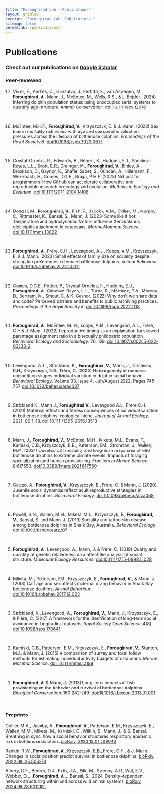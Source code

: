 ```yaml
---
title: "Foroughirad Lab - Publications"
layout: gridlay
excerpt: "Foroughirad Lab: Publications."
sitemap: false
permalink: /publications/
---
```



# Publications


### Check out our publications on [Google Scholar](https://scholar.google.com/citations?user=u_EmcvIAAAAJ&hl=en)
<!-- <img src = "{{ site.url}}{{ site.baseurl}}/images/pubpic/PLOSgeneticsAug2017cover.png" class="img-responsive" width = "25%" style="float: right; padding-left: 15px" />
<br>-->

### **Peer-reviewed**

17. Vivier, F., Andrés, C., Gonzalvo, J., Fertitta, K., van Aswegen, M., **Foroughirad, V.**, Mann, J., McEntee, M., Wells, R.S., & L. Bejder. (2024) Inferring dolphin population status: using unoccupied aerial systems to quantify age-structure. *Animal Conservation*. [doi:10.1111/acv.12978](https://doi.org/10.1111/acv.12978)<br>
<br>

16. McEntee, M.H.F., **Foroughirad, V.**, Krzyszczyk, E. & J. Mann. (2023) Sex bias in mortality risk varies with age and sex specific selection pressures across the lifespan of bottlenose dolphins. *Proceedings of the Royal Society B*. [doi:10.1098/rspb.2023.0675](https://doi.org/10.1098/rspb.2023.0675)<br>
<br>

15. Crystal-Ornelas, R., Edwards, B., Hébert, K., Hudgins, E.J., Sánchez-Reyes, L.L., Scott, E.R., Grainger, M., **Foroughirad, V.**, Binley, A., Brookson, C., Gaynor, K., Shafiei Sabet, S., Güncan, A., Hillemann, F., Weierbach, H., Gomes, D.G.E., Braga, P.H.P. (2023) Not just for programmers: How GitHub can accelerate collaborative and reproducible research in ecology and evolution. *Methods in Ecology and Evolution*. [doi:10.1111/2041-210X.14108](https://doi.org/10.1111/2041-210X.14108)<br>
<br>

14. Dolezal, M., **Foroughirad, V.**, Fish, F., Jacoby, A.M., Collier, M., Murphy, C., Rittmaster, K., Bansal, S., Mann, J.  (2023) Some like it hot: Temperature and hydrodynamic factors influence Xenobalanus globicipitis attachment to cetaceans. *Marine Mammal Science*. [doi:10.1111/mms.13022](https://doi.org/doi:10.1111/mms.13022)<br>
<br>

13. **Foroughirad, V.**, Frère, C.H., Levengood, A.L., Kopps, A.M., Krzyszczyk, E. & J. Mann. (2023) Small effects of family size on sociality despite strong kin preferences in female bottlenose dolphins. *Animal Behaviour*. [doi:10.1016/j.anbehav.2022.10.011](https://doi.org/10.1016/j.anbehav.2022.10.011)<br>
<br>

12. Gomes, D.G.E., Pottier, P., Crystal-Ornelas, R., Hudgins, E.J., **Foroughirad, V.**, Sánchez-Reyes, L.L., Turba, R., Martinez, P.A., Moreau, D., Bertram, M., Smout, C. & K. Gaynor. (2022) Why don’t we share data and code? Perceived barriers and benefits to public archiving practices. *Proceedings of the Royal Society B.* [doi:10.1098/rspb.2022.1113](https://doi.org/10.1098/rspb.2022.1113)<br>
<br>

11. **Foroughirad, V.**, McEntee, M. H., Kopps, A.M., Levengood, A.L., Frère, C.H & J. Mann. (2022) Reproductive timing as an explanation for skewed parentage assignment ratio in a bisexually philopatric population. *Behavioral Ecology and Sociobiology*. 76, 129. [doi:10.1007/s00265-022-03233-2](https://doi.org/10.1007/s00265-022-03233-2)<br>
<br>

10. Levengood, A. L., Strickland, K., **Foroughirad, V.**, Mann, J., Cristescu, R.H., Krzyszczyk, E.B., Frère, C. (2022) Heterogeneity of resource competition shapes individual variation in dolphin social behavior. *Behavioral Ecology*. Volume 33, Issue 4, July/August 2022, Pages 745–757, [doi:10.1093/beheco/arac037](https://doi.org/10.1093/beheco/arac037)<br>
<br>

9. Strickland K., Mann J., **Foroughirad V.**, Levengood A.L., Frère C.H. (2021) Maternal effects and fitness consequences of individual variation in bottlenose dolphins’ ecological niche. *Journal of Animal Ecology*. 2021; 00:1–13. [doi:10.1111/1365-2656.13513](https://doi.org/10.1111/1365-2656.13513)<br>
<br>

8. Mann, J., **Foroughirad, V.**, McEntee, M.H., Miketa, M.L., Evans, T., Karniski, C.B., Krzyszczyk, E.B., Patterson, EM., Strohman, J., Wallen, M.M. (2021) Elevated calf mortality and long-term responses of wild bottlenose dolphins to extreme climate events: Impacts of foraging specialization and human provisioning. *Frontiers in Marine Science*. 8:617550. [doi:10.3389/fmars.2021.617550](https://doi.org/10.3389/fmars.2021.617550)<br>
<br>

7. Galezo, A., **Foroughirad, V.**, Krzyszczyk, E., Frère, C. & Mann, J. (2020). Juvenile social dynamics reflect adult reproductive strategies in bottlenose dolphins. *Behavioral Ecology*. [doi:10.1093/beheco/araa068](https://doi.org/10.1093/beheco/araa068)<br>
<br>

6. Powell, S.N., Wallen, M.M., Miketa, M.L., Krzyszczyk, E., **Foroughirad, V.**, Bansal, S. and Mann, J. (2019) Sociality and tattoo skin disease among bottlenose dolphins in Shark Bay, Australia. *Behavioral Ecology*. [doi:10.1093/beheco/arz207](https://doi.org/10.1093/beheco/arz207)<br>
<br>

5. **Foroughirad, V.**, Levengood, A., Mann, J. & Frère, C. (2019) Quality and quantity of genetic relatedness data affect the analysis of social structure. *Molecular Ecology Resources*. [doi:10.1111/1755-0998.13028](https://doi.org/10.1111/1755-0998.13028)<br>
<br>

4. Miketa, M., Patterson, EM., Krzyszczyk, E., **Foroughirad, V.**, & Mann, J. (2018) Calf age and sex affects maternal diving behavior in Shark Bay bottlenose dolphins. *Animal Behaviour*. [doi:10.1016/j.anbehav.2017.12.023](https://doi.org/10.1016/j.anbehav.2017.12.023)<br>
<br>

3. Strickland, K., Levengood, A., **Foroughirad, V.**, Mann, J., Krzyszczyk, E., & Frère, C. (2017) A framework for the identification of long-term social avoidance in longitudinal datasets. *Royal Society Open Science*. 4(8) [doi:10.1098/rsos.170641](https://doi.org/10.1098/rsos.170641)<br>
<br>

2. Karniski, C.B., Patterson, E.M., Krzyszczyk, E., **Foroughirad, V.**, Stanton, M.A. & Mann, J. (2015) A comparison of survey and focal follow methods for estimating individual activity budgets of cetaceans. *Marine Mammal Science*. [doi:10.1111/mms.12198](https://doi.org/10.1111/mms.12198)<br>
<br>

1. **Foroughirad, V.** & Mann, J. (2013) Long-term impacts of fish provisioning on the behavior and survival of bottlenose dolphins. *Biological Conservation*. 160:242-249. [doi:10.1016/j.biocon.2013.01.001](https://doi.org/10.1016/j.biocon.2013.01.001)
<br>

### **Preprints**

Collier, M.A., Jacoby, A., **Foroughirad, V.**, Patterson, E.M., Krzyszczyk, E., Wallen, M.M., Miketa, M., Karniski, C., Wilkin, S., Mann, J., & S. Bansal. Breathing in sync: how a social behavior structures respiratory epidemic risk in bottlenose dolphins. [bioRxiv, 2023.12.01.569646](https://www.biorxiv.org/content/10.1101/2023.12.01.569646v1.abstract)

Rankin, R.W., **Foroughirad, V.**, Krzyszczyk, E.B., Frère, C.H., & J. Mann. Changes in social position predict survival in bottlenose dolphins. [bioRxiv, 2022.08. 25.505273](https://www.biorxiv.org/content/10.1101/2022.08.25.505273.full.pdf)

Albery, G.F., Becker, D.J., Firth, J.A., Silk, M., Sweeny, A.R., Wal, E.V., Webber, Q.,...**Foroughirad, V.,**...Bansal, S., 2024. Density-dependent network structuring within and across wild animal systems. [bioRxiv 2024.06.28.601262.](https://doi.org/10.1101/2024.06.28.601262)
